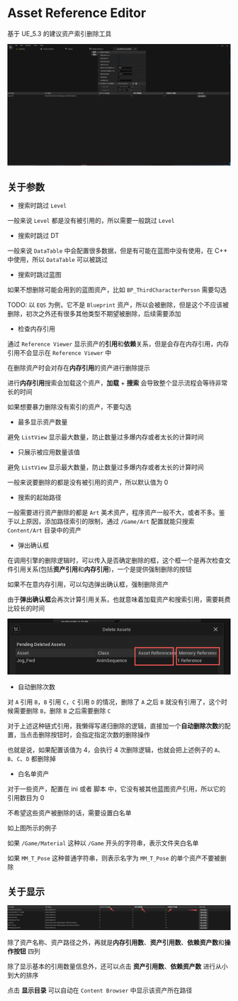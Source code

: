 # Asset Reference Editor

基于 UE_5.3 的建议资产索引删除工具

![](Image/001.png)

## 关于参数

- 搜索时跳过 `Level`

一般来说 `Level` 都是没有被引用的，所以需要一般跳过 `Level` 

- 搜索时跳过 DT

一般来说 `DataTable` 中会配置很多数据，但是有可能在蓝图中没有使用，在 C++ 中使用，所以 `DataTable` 可以被跳过

- 搜索时跳过蓝图

如果不想删除可能会用到的蓝图资产，比如 `BP_ThirdCharacterPerson` 需要勾选

TODO: 以 `EQS` 为例，它不是 `Blueprint` 资产，所以会被删除，但是这个不应该被删除，初次之外还有很多其他类型不期望被删除，后续需要添加

- 检查内存引用

通过 `Reference Viewer` 显示资产的**引用**和**依赖**关系，但是会存在内存引用，内存引用不会显示在 `Reference Viewer` 中

在删除资产时会对存在**内存引用**的资产进行删除提示

进行**内存引用**搜索会加载这个资产，**加载** + **搜索** 会导致整个显示流程会等待非常长的时间

如果想要暴力删除没有索引的资产，不要勾选

- 最多显示资产数量

避免 `ListView` 显示最大数量，防止数量过多爆内存或者太长的计算时间

- 只展示被应用数量该值

避免 `ListView` 显示最大数量，防止数量过多爆内存或者太长的计算时间

一般来说要删除的都是没有被引用的资产，所以默认值为 0

- 搜索的起始路径

一般需要进行资产删除的都是 `Art` 美术资产，程序资产一般不大，或者不多。鉴于以上原因，添加路径索引的限制，通过 `/Game/Art` 配置就能只搜索 `Content/Art` 目录中的资产

- 弹出确认框

在调用引擎的删除逻辑时，可以传入是否确定删除的框，这个框一个是再次检查文件引用关系(包括**资产引用**和**内存引用**)，一个是提供强制删除的按钮

如果不在意内存引用，可以勾选弹出确认框，强制删除资产

由于**弹出确认框**会再次计算引用关系，也就意味着加载资产和搜索引用，需要耗费比较长的时间

![](Image/002.png)

- 自动删除次数

对 `A` 引用 `B`，`B` 引用 `C`，`C` 引用 `D` 的情况，删除了 `A` 之后 `B` 就没有引用了，这个时候需要删除 `B`，删除 `B` 之后需要删除 `C`

对于上述这种链式引用，我懒得写递归删除的逻辑，直接加一个**自动删除次数**的配置，当点击删除按钮时，会指定指定次数的删除操作

也就是说，如果配置该值为 4，会执行 4 次删除逻辑，也就会把上述例子的 `A`、`B`、`C`、`D` 都删除掉 

- 白名单资产

对于一些资产，配置在 ini 或者 脚本 中，它没有被其他蓝图资产引用，所以它的引用数目为 0

不希望这些资产被删除的话，需要设置白名单

如上图所示的例子

如果 `/Game/Material` 这种以 `/Game` 开头的字符串，表示文件夹白名单

如果 `MM_T_Pose` 这种普通字符串，则表示名字为 `MM_T_Pose` 的单个资产不要被删除


## 关于显示

![](Image/003.png)

除了资产名称、资产路径之外，再就是**内存引用数**、**资产引用数**、**依赖资产数**和**操作按钮** 四列

除了显示基本的引用数量信息外，还可以点击 **资产引用数**、**依赖资产数** 进行从小到大的排序

点击 **显示目录** 可以自动在 `Content Browser` 中显示该资产所在路径
